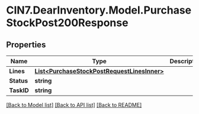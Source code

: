 # CIN7.DearInventory.Model.PurchaseStockPost200Response

## Properties

| Name       | Type                                                                                        | Description | Notes      |
| ---------- | ------------------------------------------------------------------------------------------- | ----------- | ---------- |
| **Lines**  | [**List&lt;PurchaseStockPostRequestLinesInner&gt;**](PurchaseStockPostRequestLinesInner.md) |             | [optional] |
| **Status** | **string**                                                                                  |             | [optional] |
| **TaskID** | **string**                                                                                  |             | [optional] |

[[Back to Model list]](../README.md#documentation-for-models) [[Back to API list]](../README.md#documentation-for-api-endpoints) [[Back to README]](../README.md)
